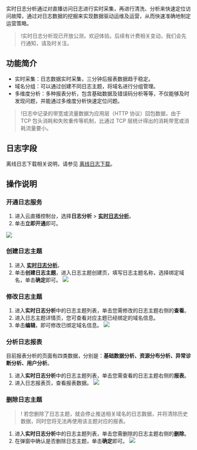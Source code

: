 实时日志分析通过对直播访问日志进行实时采集，再进行清洗、分析来快速定位访问故障，通过对日志数据的挖掘来实现数据驱动运维及运营，从而快速准确地制定运营策略。
>!实时日志分析现已开放公测，欢迎体验。后续有计费相关变动，我们会先行通知，请及时关注。

##  功能简介
- 实时采集：日志数据实时采集，三分钟后报表数据趋于稳定。
- 域名分组：可以通过创建不同日志主题，将域名进行分组管理。
- 多维度分析：多种报表分析，包含基础数据及错误码分析等等，不仅能够及时发现问题，并能通过多维度分析快速定位问题。

>!日志中记录的带宽或流量数据为应用层（HTTP 协议）回包数据，由于 TCP 包头消耗和失败重传等机制，比通过 TCP 层统计得出的消耗带宽或消耗流量要小。

##  日志字段
离线日志下载相关说明，请参见 [离线日志下载](https://cloud.tencent.com/document/product/267/33998)。

##  操作说明
### 开通日志服务
1. 进入云直播控制台，选择**日志分析** > [**实时日志分析**](https://console.cloud.tencent.com/live/logmanage)。
2. 单击**立即开通**即可。

![](https://main.qcloudimg.com/raw/ff9b4770947aa871f2d15b7f7c1c8066.png)

### 创建日志主题
1. 进入 [**实时日志分析**](https://console.cloud.tencent.com/live/logmanage)。
2. 单击**创建日志主题**，进入日志主题创建页，填写日志主题名称，选择绑定域名，单击**确定**即可。
![](https://qcloudimg.tencent-cloud.cn/raw/b35f7b1e4cbf23d46db62f1e8b503eea.png)

### 修改日志主题
1. 进入**实时日志分析**中的日志主题列表，单击您需修改的日志主题右侧的**查看**。
2. 进入日志主题详情页，您可查看对应主题已经绑定的域名信息。
3. 单击**编辑**，即可修改已绑定域名信息。
![](https://qcloudimg.tencent-cloud.cn/raw/1053aec67ff1a259ccbf9bb9a3aa8d43.png)

### 分析日志报表
目前报表分析的页面有四类数据，分别是：**基础数据分析、资源分布分析、异常诊断分析、用户分析**。
1. 进入**实时日志分析**中的日志主题列表，单击您需查看的日志主题右侧的**报表**。
2. 进入日志报表页，查看报表数据。
![](https://main.qcloudimg.com/raw/d96fe0cd9d0bc20db03374d4210d5674.png)

### 删除日志主题
>! 若您删除了日志主题，就会停止推送相关域名的日志数据，并将清除历史数据，同时您将无法再使用该主题对应的报表。

1. 进入**实时日志分析**中的日志主题列表，单击您需删除的日志主题右侧的**删除**。
2. 在弹窗中确认是否删除日志主题，单击**确定**即可。
![](https://qcloudimg.tencent-cloud.cn/raw/1f68bc338fe72376ec703240f3014cbd.png)

